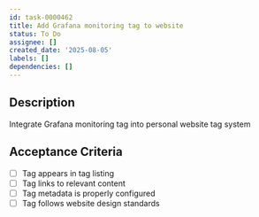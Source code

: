 ```yaml
---
id: task-0000462
title: Add Grafana monitoring tag to website
status: To Do
assignee: []
created_date: '2025-08-05'
labels: []
dependencies: []
---
```


## Description

Integrate Grafana monitoring tag into personal website tag system

## Acceptance Criteria

- [ ] Tag appears in tag listing
- [ ] Tag links to relevant content
- [ ] Tag metadata is properly configured
- [ ] Tag follows website design standards
